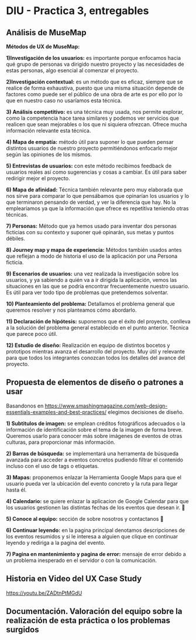 # DIU - Practica 3, entregables

## Análisis de MuseMap   
**Métodos de UX de MuseMap:**

**1)Investigación de los usuarios:** es importante porque enfocamos hacia qué grupo de personas va dirigido nuestro proyecto y las necesidades de estas personas, algo esencial al comenzar el proyecto.

**2)Investigación contextual:** es un método que es eficaz, siempre que se realice de forma exhaustiva, puesto que una misma situación depende de factores como puede ser el público de una obra de arte es por ello por lo que en nuestro caso no usaríamos esta técnica.

**3) Análisis competitivo:** es una técnica muy usada, nos permite explorar, como la competencia hace tarea similares y podemos ver servicios que realicen que sean mejorables o los que ni siquiera ofrezcan. Ofrece mucha información relevante esta técnica.

**4) Mapa de empatía:** método útil para suponer lo que pueden pensar distintos usuarios de nuestro proyecto permitiéndonos enfocarlo mejor según las opiniones de los mismos.

**5) Entrevistas de usuarios:** con este método recibimos feedback de usuarios reales así como sugerencias y cosas a cambiar. Es útil para saber redirigir mejor el proyecto.

**6) Mapa de afinidad:** Técnica también relevante pero muy elaborada que nos sirve para comparar lo que pensábamos que opinarían los usuarios y lo que terminaron pensando de verdad, y ver la diferencia que hay. No la empleariamos ya que la información que ofrece es repetitiva teniendo otras técnicas.

**7) Personas:** Método que ya hemos usado para inventar dos personas ficticias con su contexto y suponer qué opinarán, sus metas y puntos débiles.

**8) Journey map y mapa de experiencia:** Métodos también usados antes que reflejan  a modo de historia el uso de la aplicación por una Persona ficticia.

**9) Escenarios de usuarios:** una vez realizada la investigación sobre los usuarios, y ya sabiendo a quién va a ir dirigida la aplicación, vemos las situaciones en las que se podría encontrar frecuentemente nuestro usuario. Es útil para ver todo tipo de problemas que pretendemos solventar.

**10) Planteamiento del problema:** Detallamos el problema general que queremos resolver y nos planteamos cómo abordarlo.

**11) Declaración de hipótesis:** suponemos que el éxito del proyecto, conlleva a la solución del problema general establecido en el punto anterior. Técnica que parece poco útil.

**12) Estudio de diseño:** Realización en equipo de distintos bocetos y prototipos mientras avanza el desarrollo del proyecto. Muy útil y relevante para que todos los integrantes conozcan todos los detalles del avance del proyecto.



## Propuesta de elementos de diseño o patrones a usar 

Basandonos en  https://www.smashingmagazine.com/web-design-essentials-examples-and-best-practices/ elegimos decisiones de diseño.

**1) Subtitulos de imagen:** se emplean créditos fotográficos adecuados o la información de identificación sobre el tema de la imagen de forma breve. Queremos usarlo para conocer más sobre imágenes de eventos de otras culturas, para proporcionar más información.

**2) Barras de búsqueda:** se implementará una herramenta de búsqueda avanzada para acceder a eventos concretos pudiendo filtrar el contenido incluso con el uso de tags o etiquetas.

**3) Mapas:** proponemos enlazar la Herramienta Google Maps para que el usuario pueda ver la ubicación del evento concreto y la ruta para llegar hasta él. 

**4) Calendario:** se quiere enlazar la aplicacion de Google Calendar para que los usuarios gestionen las distintas fechas de los eventos que desean ir. :calendar:

**5) Conoce al equipo:** sección de sobre nosotros y contactanos :iphone:

**6) Continuar leyendo:** en la pagina principal denotamos descripciones de los eventos resumidos y si le interesa a alguien que clique en continuar leyendo y rediriga a  la pagina del evento.

**7) Pagina en mantenimiento y pagina de error:** mensaje de error debido a un problema inesperado en el servidor o con la comunicación.


## Historia en Video del UX Case Study
https://youtu.be/ZADtnPtMGdU

## Documentación. Valoración del equipo sobre la realización de esta práctica o los problemas surgidos
 
